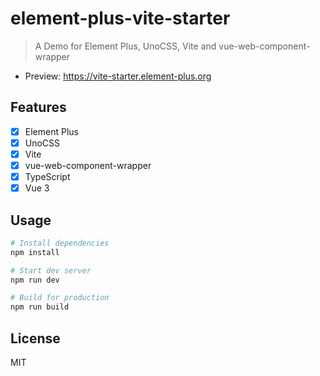 # element-plus-vite-starter

> A Demo for Element Plus, UnoCSS, Vite and vue-web-component-wrapper

- Preview: <https://vite-starter.element-plus.org>

## Features

- [x] Element Plus
- [x] UnoCSS
- [x] Vite
- [x] vue-web-component-wrapper
- [x] TypeScript
- [x] Vue 3

## Usage

```bash
# Install dependencies
npm install

# Start dev server
npm run dev

# Build for production
npm run build
```

## License

MIT

